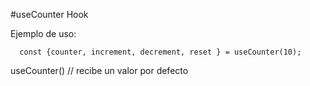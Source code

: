 #useCounter Hook

Ejemplo de uso:
```
  const {counter, increment, decrement, reset } = useCounter(10);
```


useCounter() // recibe un valor por defecto